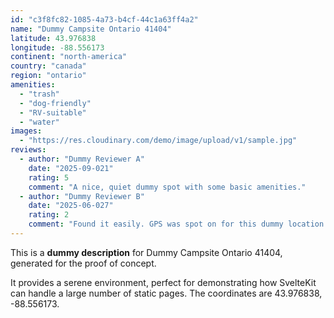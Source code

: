 ```yaml
---
id: "c3f8fc82-1085-4a73-b4cf-44c1a63ff4a2"
name: "Dummy Campsite Ontario 41404"
latitude: 43.976838
longitude: -88.556173
continent: "north-america"
country: "canada"
region: "ontario"
amenities:
  - "trash"
  - "dog-friendly"
  - "RV-suitable"
  - "water"
images:
  - "https://res.cloudinary.com/demo/image/upload/v1/sample.jpg"
reviews:
  - author: "Dummy Reviewer A"
    date: "2025-09-021"
    rating: 5
    comment: "A nice, quiet dummy spot with some basic amenities."
  - author: "Dummy Reviewer B"
    date: "2025-06-027"
    rating: 2
    comment: "Found it easily. GPS was spot on for this dummy location."
---
```


This is a **dummy description** for Dummy Campsite Ontario 41404, generated for the proof of concept.

It provides a serene environment, perfect for demonstrating how SvelteKit can handle a large number of static pages. The coordinates are 43.976838, -88.556173.
